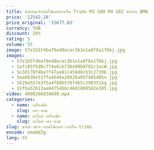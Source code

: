 ```yaml
---
title: ขายส่งคาร์บอนไฟเบอร์ภายใน Trims M3 G80 M4 G82 สําหรับ BMW
price: '12542.28'
price_original: '15677.83'
currency: THB
discount: 20%
rating: 5
volume: 55
image: S7e1b5f4baf9e48ecac3b1e1a8f8a176bj.jpg
images:
  - S7e1b5f4baf9e48ecac3b1e1a8f8a176bj.jpg
  - Safc85f5d0c774e6cb730a99b0f81c3acW.jpg
  - Sc3d178f4be7f47ae81c456d0cb3c2730E.jpg
  - Sea8830e51ffa4b46a26026a85f485d05n.jpg
  - S629a557e375a4f88b570f4b5c290351bg.jpg
  - S5fba52613ae84754bbc4601809582e385.jpg
video: 4000266834690.mp4
categories:
  - name: เครื่องมือ
    slug: เคร-องม
  - name: อะไหล่ เครื่องมือ
    slug: อะไหล-เคร-องม
slug: ขายส-งคาร-บอนไฟเบอร-ภายใน-trims
encode: omaNd3g
lang: th
---
```

  